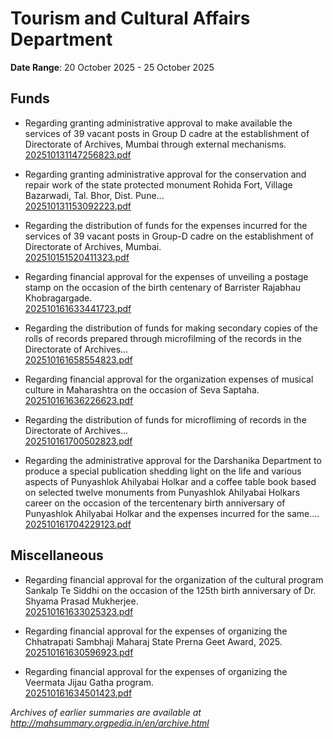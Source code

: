 # Tourism and Cultural Affairs Department

**Date Range**: 20 October 2025 - 25 October 2025


## Funds
- Regarding granting administrative approval to make available the services of 39 vacant posts in Group D cadre at the establishment of Directorate of Archives, Mumbai through external mechanisms.\
  [202510131147256823.pdf](https://gr.maharashtra.gov.in/Site/Upload/Government%20Resolutions/English/202510131147256823.pdf)

- Regarding granting administrative approval for the conservation and repair work of the state protected monument Rohida Fort, Village Bazarwadi, Tal. Bhor, Dist. Pune...\
  [202510131153092223.pdf](https://gr.maharashtra.gov.in/Site/Upload/Government%20Resolutions/English/202510131153092223.pdf)

- Regarding the distribution of funds for the expenses incurred for the services of 39 vacant posts in Group-D cadre on the establishment of Directorate of Archives, Mumbai.\
  [202510151520411323.pdf](https://gr.maharashtra.gov.in/Site/Upload/Government%20Resolutions/English/202510151520411323.pdf)

- Regarding financial approval for the expenses of unveiling a postage stamp on the occasion of the birth centenary of Barrister Rajabhau Khobragargade.\
  [202510161633441723.pdf](https://gr.maharashtra.gov.in/Site/Upload/Government%20Resolutions/English/202510161633441723....pdf)

- Regarding the distribution of funds for making secondary copies of the rolls of records prepared through microfilming of the records in the Directorate of Archives...\
  [202510161658554823.pdf](https://gr.maharashtra.gov.in/Site/Upload/Government%20Resolutions/English/202510161658554823.pdf)

- Regarding financial approval for the organization expenses of musical culture in Maharashtra on the occasion of Seva Saptaha.\
  [202510161636226623.pdf](https://gr.maharashtra.gov.in/Site/Upload/Government%20Resolutions/English/202510161636226623.pdf)

- Regarding the distribution of funds for microfliming of records in the Directorate of Archives...\
  [202510161700502823.pdf](https://gr.maharashtra.gov.in/Site/Upload/Government%20Resolutions/English/202510161700502823.pdf)

- Regarding the administrative approval for the Darshanika Department to produce a special publication shedding light on the life and various aspects of Punyashlok Ahilyabai Holkar and a coffee table book based on selected twelve monuments from Punyashlok Ahilyabai Holkars career on the occasion of the tercentenary birth anniversary of Punyashlok Ahilyabai Holkar and the expenses incurred for the same....\
  [202510161704229123.pdf](https://gr.maharashtra.gov.in/Site/Upload/Government%20Resolutions/English/202510161704229123.pdf)

## Miscellaneous
- Regarding financial approval for the organization of the cultural program Sankalp Te Siddhi on the occasion of the 125th birth anniversary of Dr. Shyama Prasad Mukherjee.\
  [202510161633025323.pdf](https://gr.maharashtra.gov.in/Site/Upload/Government%20Resolutions/English/202510161633025323...pdf)

- Regarding financial approval for the expenses of organizing the Chhatrapati Sambhaji Maharaj State Prerna Geet Award, 2025.\
  [202510161630596923.pdf](https://gr.maharashtra.gov.in/Site/Upload/Government%20Resolutions/English/202510161630596923...pdf)

- Regarding financial approval for the expenses of organizing the Veermata Jijau Gatha program.\
  [202510161634501423.pdf](https://gr.maharashtra.gov.in/Site/Upload/Government%20Resolutions/English/202510161634501423....pdf)


*Archives of earlier summaries are available at http://mahsummary.orgpedia.in/en/archive.html*